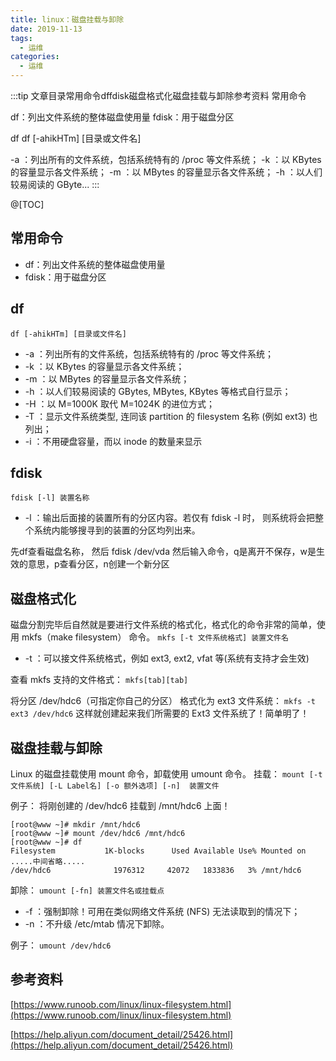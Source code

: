 ```yaml
---
title: linux：磁盘挂载与卸除
date: 2019-11-13
tags:
  - 运维
categories:
  - 运维
---
```


:::tip
文章目录常用命令dffdisk磁盘格式化磁盘挂载与卸除参考资料
常用命令

df：列出文件系统的整体磁盘使用量
fdisk：用于磁盘分区

df
df [-ahikHTm] [目录或文件名]

-a ：列出所有的文件系统，包括系统特有的 /proc 等文件系统；
-k ：以 KBytes 的容量显示各文件系统；
-m ：以 MBytes 的容量显示各文件系统；
-h ：以人们较易阅读的 GByte...
:::

<!-- more -->

@[TOC]
## 常用命令
- df：列出文件系统的整体磁盘使用量
- fdisk：用于磁盘分区
## df
`df [-ahikHTm] [目录或文件名]`
- -a ：列出所有的文件系统，包括系统特有的 /proc 等文件系统；
- -k ：以 KBytes 的容量显示各文件系统；
- -m ：以 MBytes 的容量显示各文件系统；
- -h ：以人们较易阅读的 GBytes, MBytes, KBytes 等格式自行显示；
- -H ：以 M=1000K 取代 M=1024K 的进位方式；
- -T ：显示文件系统类型, 连同该 partition 的 filesystem 名称 (例如 ext3) 也列出；
- -i ：不用硬盘容量，而以 inode 的数量来显示
## fdisk
`fdisk [-l] 装置名称`
- -l ：输出后面接的装置所有的分区内容。若仅有 fdisk -l 时， 则系统将会把整个系统内能够搜寻到的装置的分区均列出来。

先df查看磁盘名称，
然后 fdisk /dev/vda
然后输入命令，q是离开不保存，w是生效的意思，p查看分区，n创建一个新分区
## 磁盘格式化
磁盘分割完毕后自然就是要进行文件系统的格式化，格式化的命令非常的简单，使用 mkfs（make filesystem） 命令。
`mkfs [-t 文件系统格式] 装置文件名`
- -t ：可以接文件系统格式，例如 ext3, ext2, vfat 等(系统有支持才会生效)

查看 mkfs 支持的文件格式：
`mkfs[tab][tab]`

将分区 /dev/hdc6（可指定你自己的分区） 格式化为 ext3 文件系统：
`mkfs -t ext3 /dev/hdc6`
这样就创建起来我们所需要的 Ext3 文件系统了！简单明了！
## 磁盘挂载与卸除
Linux 的磁盘挂载使用 mount 命令，卸载使用 umount 命令。
挂载：
`mount [-t 文件系统] [-L Label名] [-o 额外选项] [-n]  装置文件`

例子：
将刚创建的 /dev/hdc6 挂载到 /mnt/hdc6 上面！
```shell
[root@www ~]# mkdir /mnt/hdc6
[root@www ~]# mount /dev/hdc6 /mnt/hdc6
[root@www ~]# df
Filesystem           1K-blocks      Used Available Use% Mounted on
.....中间省略.....
/dev/hdc6              1976312     42072   1833836   3% /mnt/hdc6
```

卸除：
`umount [-fn] 装置文件名或挂载点`
- -f ：强制卸除！可用在类似网络文件系统 (NFS) 无法读取到的情况下；
- -n ：不升级 /etc/mtab 情况下卸除。

例子：
`umount /dev/hdc6`
## 参考资料
[https://www.runoob.com/linux/linux-filesystem.html](https://www.runoob.com/linux/linux-filesystem.html)

[https://help.aliyun.com/document_detail/25426.html](https://help.aliyun.com/document_detail/25426.html)
